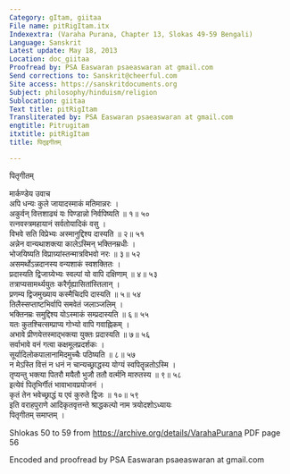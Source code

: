 ```yaml
---
Category: gItam, giitaa
File name: pitRigItam.itx
Indexextra: (Varaha Purana, Chapter 13, Slokas 49-59 Bengali)
Language: Sanskrit
Latest update: May 18, 2013
Location: doc_giitaa
Proofread by: PSA Easwaran psaeaswaran at gmail.com
Send corrections to: Sanskrit@cheerful.com
Site access: https://sanskritdocuments.org
Subject: philosophy/hinduism/religion
Sublocation: giitaa
Text title: pitRigItam
Transliterated by: PSA Easwaran psaeaswaran at gmail.com
engtitle: Pitrugitam
itxtitle: pitRigItam
title: पितृइगीतम्

---
```

  
 पितृगीतम्   
  
मार्कण्डेय उवाच  
अपि धन्यः कुले जायादस्माकं मतिमान्नरः ।   
अकुर्वन् वित्तशाढ्यं यः पिण्डान्नो निर्वपिष्यति ॥ १॥ ५०  
रत्नवस्त्रमहायानं सर्वतोयादिकं वसु ।  
विभवे सति विप्रेभ्यः अस्मानुद्दिश्य दास्यति ॥ २॥ ५१  
अन्नेन वान्यथाशक्त्या कालेऽस्मिन् भक्तिनम्रधीः ।  
भोजयिष्यति विप्राग्र्यांस्तन्मात्रविभवो नरः ॥ ३॥ ५२  
असमर्थोऽन्नदानस्य वन्यशाकं स्वशक्तितः ।  
प्रदास्यति द्विजाग्र्येभ्यः स्वल्पां यो वापि दक्षिणाम् ॥ ४॥ ५३  
तत्राप्यसामर्थ्ययुतः करैर्गृह्यासितांस्तिलान् ।  
प्रणम्य द्विजमुख्याय कस्मैचिदपि दास्यति ॥ ५॥ ५४  
तिलैस्सप्ताष्टभिर्वापि समवेतं जलाञ्जलिम् ।  
भक्तिनम्रः समुद्दिश्य योऽस्माकं सम्प्रदास्यति ॥ ६॥ ५५  
यतः कुतश्चित्सम्प्राप्य गोभ्यो वापि गवाह्निकम् ।  
अभावे प्रीणयेत्तस्माद्भक्त्या युक्तः प्रदास्यति ॥ ७॥ ५६  
सर्वाभावे वनं गत्वा कक्षमूलप्रदर्शकः ।  
सूर्यादिलोकपालानामिदमुच्चैः पठिष्यति ॥ ८॥ ५७  
न मेऽस्ति वित्तं न धनं न चान्यच्छ्राद्धस्य योग्यं स्वपितॄन्नतोऽस्मि ।  
तृप्यन्तु भक्त्या पितरौ मयैतौ भुजौ ततौ वर्त्मनि मारुतस्य ॥ ९॥ ५८  
इत्येवं पितृभिर्गीतं भावाभावप्रयोजनं ।  
कृतं तेन भवेच्छ्राद्धं य एवं कुरुते द्विजः ॥ १०॥ ५९  
इति वराहपुराणे आदिकृतवृत्तन्ते श्राद्धकल्पो नाम त्रयोदशोऽध्यायः  
पितृगीतम् समाप्तम् ।  
  
  
Shlokas 50 to 59 from https://archive.org/details/VarahaPurana PDF page 56  
  
Encoded and proofread by PSA Easwaran psaeaswaran at gmail.com  
  
